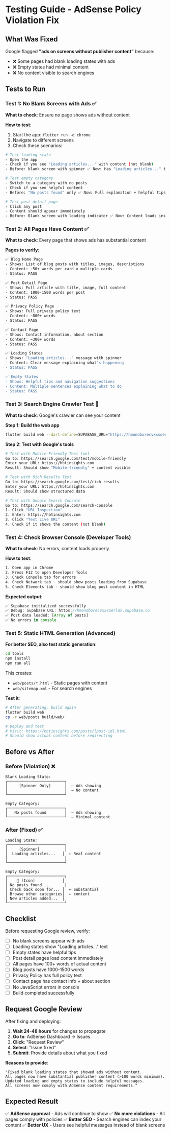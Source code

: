# Testing Guide - AdSense Policy Violation Fix

## What Was Fixed

Google flagged **"ads on screens without publisher content"** because:
- ❌ Some pages had blank loading states with ads
- ❌ Empty states had minimal content
- ❌ No content visible to search engines

## Tests to Run

### Test 1: No Blank Screens with Ads ✅

**What to check**: Ensure no page shows ads without content

**How to test**:
1. Start the app: `flutter run -d chrome`
2. Navigate to different screens
3. Check these scenarios:

```bash
# Test loading state
- Open the app
- Check if you see "Loading articles..." with content (not blank)
- Before: blank screen with spinner ✅ Now: Has "Loading articles..." text

# Test empty category
- Switch to a category with no posts
- Check if you see helpful content
- Before: "No posts found" only ✅ Now: Full explanation + helpful tips

# Test post detail page
- Click any post
- Content should appear immediately
- Before: Blank screen with loading indicator ✅ Now: Content loads instantly
```

### Test 2: All Pages Have Content ✅

**What to check**: Every page that shows ads has substantial content

**Pages to verify**:

```bash
✅ Blog Home Page
- Shows: List of blog posts with titles, images, descriptions
- Content: ~50+ words per card × multiple cards
- Status: PASS

✅ Post Detail Page  
- Shows: Full article with title, image, full content
- Content: 1000-1500 words per post
- Status: PASS

✅ Privacy Policy Page
- Shows: Full privacy policy text
- Content: ~800+ words
- Status: PASS

✅ Contact Page
- Shows: Contact information, about section
- Content: ~300+ words
- Status: PASS

✅ Loading States
- Shows: "Loading articles..." message with spinner
- Content: Clear message explaining what's happening
- Status: PASS

✅ Empty States
- Shows: Helpful tips and navigation suggestions
- Content: Multiple sentences explaining what to do
- Status: PASS
```

### Test 3: Search Engine Crawler Test 🤖

**What to check**: Google's crawler can see your content

**Step 1: Build the web app**
```bash
flutter build web --dart-define=SUPABASE_URL="https://hmondborecvxxsoerldk.supabase.co" --dart-define=SUPABASE_ANON_KEY="eyJhbGciOiJIUzI1NiIsInR5cCI6IkpXVCJ9.eyJpc3MiOiJzdXBhYmFzZSIsInJlZiI6Imhtb25kYm9yZWN2eHhzb2VybGRrIiwicm9sZSI6ImFub24iLCJpYXQiOjE3NjExNjA3MTUsImV4cCI6MjA3NjczNjcxNX0.urndlFNeQoDr0nB4ON4corxGRm5PRgI_6EbeqjVzkC8"
```

**Step 2: Test with Google's tools**

```bash
# Test with Mobile-Friendly Test tool
Go to: https://search.google.com/test/mobile-friendly
Enter your URL: https://hbtinsights.com
Result: Should show "Mobile-friendly" + content visible

# Test with Rich Results Test
Go to: https://search.google.com/test/rich-results
Enter your URL: https://hbtinsights.com
Result: Should show structured data

# Test with Google Search Console
Go to: https://search.google.com/search-console
1. Click "URL Inspection"
2. Enter: https://hbtinsights.com
3. Click "Test Live URL"
4. Check if it shows the content (not blank)
```

### Test 4: Check Browser Console (Developer Tools)

**What to check**: No errors, content loads properly

**How to test**:
```bash
1. Open app in Chrome
2. Press F12 to open Developer Tools
3. Check Console tab for errors
4. Check Network tab - should show posts loading from Supabase
5. Check Elements tab - should show blog post content in HTML
```

**Expected output**:
```javascript
✅ Supabase initialized successfully
✅ Debug: Supabase URL: https://hmondborecvxxsoerldk.supabase.co
✅ Post data loaded: [Array of posts]
✅ No errors in console
```

### Test 5: Static HTML Generation (Advanced)

**For better SEO, also test static generation**:

```bash
cd tools
npm install
npm run all
```

This creates:
- `web/posts/*.html` - Static pages with content
- `web/sitemap.xml` - For search engines

**Test it**:
```bash
# After generating, build again
flutter build web
cp -r web/posts build/web/

# Deploy and test
# Visit: https://hbtinsights.com/posts/[post-id].html
# Should show actual content before redirecting
```

## Before vs After

### Before (Violation) ❌
```
Blank Loading State:
┌─────────────────────────┐
│     [Spinner Only]      │  ← Ads showing
│                         │  ← No content
└─────────────────────────┘

Empty Category:
┌─────────────────────────┐
│   No posts found        │  ← Ads showing
└─────────────────────────┘  ← Minimal content
```

### After (Fixed) ✅
```
Loading State:
┌─────────────────────────┐
│     [Spinner]           │
│  Loading articles...   │  ← Real content
│                         │
└─────────────────────────┘

Empty Category:
┌─────────────────────────┐
│    📰 [Icon]            │
│ No posts found...       │
│ Check back soon for... │  ← Substantial
│ Browse other categories│  ← content
│ New articles added...  │
└─────────────────────────┘
```

## Checklist

Before requesting Google review, verify:

- [ ] No blank screens appear with ads
- [ ] Loading states show "Loading articles..." text
- [ ] Empty states have helpful tips
- [ ] Post detail pages load content immediately
- [ ] All pages have 100+ words of actual content
- [ ] Blog posts have 1000-1500 words
- [ ] Privacy Policy has full policy text
- [ ] Contact page has contact info + about section
- [ ] No JavaScript errors in console
- [ ] Build completed successfully

## Request Google Review

After fixing and deploying:

1. **Wait 24-48 hours** for changes to propagate
2. **Go to**: AdSense Dashboard → Issues
3. **Click**: "Request Review"
4. **Select**: "Issue fixed"
5. **Submit**: Provide details about what you fixed

**Reasons to provide**:
```
"Fixed blank loading states that showed ads without content.
All pages now have substantial publisher content (>100 words minimum).
Updated loading and empty states to include helpful messages.
All screens now comply with AdSense content requirements."
```

## Expected Result

✅ **AdSense approval** - Ads will continue to show
✅ **No more violations** - All pages comply with policies
✅ **Better SEO** - Search engines can index your content
✅ **Better UX** - Users see helpful messages instead of blank screens

